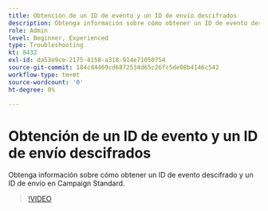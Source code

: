 ```yaml
---
title: Obtención de un ID de evento y un ID de envío descifrados
description: Obtenga información sobre cómo obtener un ID de evento descifrado y un ID de envío en Campaign Standard.
role: Admin
level: Beginner, Experienced
type: Troubleshooting
kt: 8432
exl-id: da53e9ce-2175-4158-a318-914e71050754
source-git-commit: 184cd4469cd6872534d65c26fc5de08b4146c542
workflow-type: tm+mt
source-wordcount: '0'
ht-degree: 0%

---
```


# Obtención de un ID de evento y un ID de envío descifrados

Obtenga información sobre cómo obtener un ID de evento descifrado y un ID de envío en Campaign Standard.

>[!VIDEO](https://video.tv.adobe.com/v/335989?quality=12)
